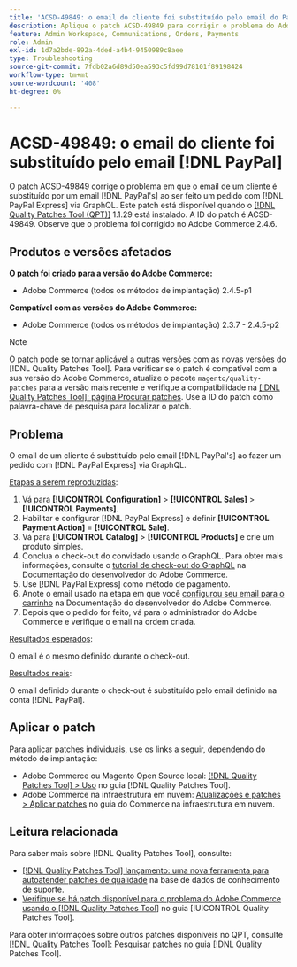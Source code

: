 ```yaml
---
title: 'ACSD-49849: o email do cliente foi substituído pelo email do PayPal'
description: Aplique o patch ACSD-49849 para corrigir o problema do Adobe Commerce em que o email do cliente foi substituído pelo email do PayPal ao fazer um pedido no PayPal Express via GraphQL.
feature: Admin Workspace, Communications, Orders, Payments
role: Admin
exl-id: 1d7a2bde-892a-4ded-a4b4-9450989c8aee
type: Troubleshooting
source-git-commit: 7fdb02a6d89d50ea593c5fd99d78101f89198424
workflow-type: tm+mt
source-wordcount: '408'
ht-degree: 0%

---
```


# ACSD-49849: o email do cliente foi substituído pelo email [!DNL PayPal]

O patch ACSD-49849 corrige o problema em que o email de um cliente é substituído por um email [!DNL PayPal's] ao ser feito um pedido com [!DNL PayPal Express] via GraphQL. Este patch está disponível quando o [[!DNL Quality Patches Tool (QPT)]](https://experienceleague.adobe.com/pt-br/docs/commerce-operations/tools/quality-patches-tool/quality-patches-tool-to-self-serve-quality-patches) 1.1.29 está instalado. A ID do patch é ACSD-49849. Observe que o problema foi corrigido no Adobe Commerce 2.4.6.

## Produtos e versões afetados

**O patch foi criado para a versão do Adobe Commerce:**

* Adobe Commerce (todos os métodos de implantação) 2.4.5-p1

**Compatível com as versões do Adobe Commerce:**

* Adobe Commerce (todos os métodos de implantação) 2.3.7 - 2.4.5-p2

>[!NOTE]
>
>O patch pode se tornar aplicável a outras versões com as novas versões do [!DNL Quality Patches Tool]. Para verificar se o patch é compatível com a sua versão do Adobe Commerce, atualize o pacote `magento/quality-patches` para a versão mais recente e verifique a compatibilidade na [[!DNL Quality Patches Tool]: página Procurar patches](https://experienceleague.adobe.com/tools/commerce-quality-patches/index.html?lang=pt-BR). Use a ID do patch como palavra-chave de pesquisa para localizar o patch.

## Problema

O email de um cliente é substituído pelo email [!DNL PayPal's] ao fazer um pedido com [!DNL PayPal Express] via GraphQL.

<u>Etapas a serem reproduzidas</u>:

1. Vá para **[!UICONTROL Configuration]** > **[!UICONTROL Sales]** > **[!UICONTROL Payments]**.
1. Habilitar e configurar [!DNL PayPal Express] e definir **[!UICONTROL Payment Action]** = **[!UICONTROL Sale]**.
1. Vá para **[!UICONTROL Catalog]** > **[!UICONTROL Products]** e crie um produto simples.
1. Conclua o check-out do convidado usando o GraphQL. Para obter mais informações, consulte o [tutorial de check-out do GraphQL](https://developer.adobe.com/commerce/webapi/graphql/tutorials/checkout/) na Documentação do desenvolvedor do Adobe Commerce.
1. Use [!DNL PayPal Express] como método de pagamento.
1. Anote o email usado na etapa em que você [configurou seu email para o carrinho](https://developer.adobe.com/commerce/webapi/graphql/tutorials/checkout/set-email-address/) na Documentação do desenvolvedor do Adobe Commerce.
1. Depois que o pedido for feito, vá para o administrador do Adobe Commerce e verifique o email na ordem criada.

<u>Resultados esperados</u>:

O email é o mesmo definido durante o check-out.

<u>Resultados reais</u>:

O email definido durante o check-out é substituído pelo email definido na conta [!DNL PayPal].

## Aplicar o patch

Para aplicar patches individuais, use os links a seguir, dependendo do método de implantação:

* Adobe Commerce ou Magento Open Source local: [[!DNL Quality Patches Tool] > Uso](/help/tools/quality-patches-tool/usage.md) no guia [!DNL Quality Patches Tool].
* Adobe Commerce na infraestrutura em nuvem: [Atualizações e patches > Aplicar patches](https://experienceleague.adobe.com/docs/commerce-cloud-service/user-guide/develop/upgrade/apply-patches.html?lang=pt-BR) no guia do Commerce na infraestrutura em nuvem.

## Leitura relacionada

Para saber mais sobre [!DNL Quality Patches Tool], consulte:

* [[!DNL Quality Patches Tool] lançamento: uma nova ferramenta para autoatender patches de qualidade](https://experienceleague.adobe.com/pt-br/docs/commerce-operations/tools/quality-patches-tool/quality-patches-tool-to-self-serve-quality-patches) na base de dados de conhecimento de suporte.
* [Verifique se há patch disponível para o problema do Adobe Commerce usando o  [!DNL Quality Patches Tool]](/help/tools/quality-patches-tool/patches-available-in-qpt/check-patch-for-magento-issue-with-magento-quality-patches.md) no guia [!UICONTROL Quality Patches Tool].


Para obter informações sobre outros patches disponíveis no QPT, consulte [[!DNL Quality Patches Tool]: Pesquisar patches](https://experienceleague.adobe.com/tools/commerce-quality-patches/index.html?lang=pt-BR) no guia [!DNL Quality Patches Tool].

